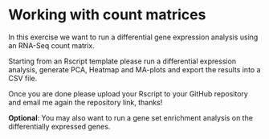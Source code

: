 # Working with count matrices

In this exercise we want to run a differential gene expression analysis using an RNA-Seq count matrix. 

Starting from an Rscript template please run a differential expression analysis, generate PCA,
Heatmap and MA-plots and export the results into a CSV file. 

Once you are done please upload your Rscript to your GitHub repository and email me again the repository link, thanks!


**Optional**: You may also want to run a gene set enrichment analysis on the differentially expressed genes. 
